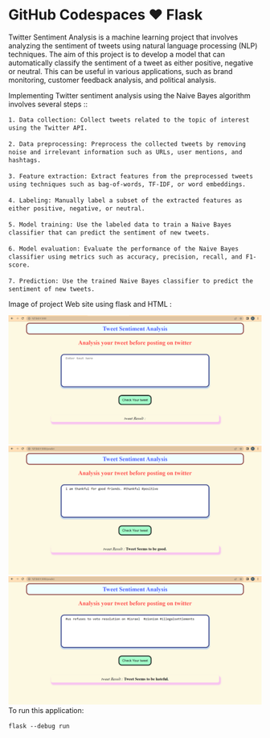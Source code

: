 # GitHub Codespaces ♥️ Flask

Twitter Sentiment Analysis is a machine learning project that involves analyzing the sentiment of tweets using natural language processing (NLP) techniques. The aim of this project is to develop a model that can automatically classify the sentiment of a tweet as either positive, negative or neutral. This can be useful in various applications, such as brand monitoring, customer feedback analysis, and political analysis.

Implementing Twitter sentiment analysis using the Naive Bayes algorithm involves several steps ::

```
1. Data collection: Collect tweets related to the topic of interest using the Twitter API.

2. Data preprocessing: Preprocess the collected tweets by removing noise and irrelevant information such as URLs, user mentions, and hashtags.

3. Feature extraction: Extract features from the preprocessed tweets using techniques such as bag-of-words, TF-IDF, or word embeddings.

4. Labeling: Manually label a subset of the extracted features as either positive, negative, or neutral.

5. Model training: Use the labeled data to train a Naive Bayes classifier that can predict the sentiment of new tweets.

6. Model evaluation: Evaluate the performance of the Naive Bayes classifier using metrics such as accuracy, precision, recall, and F1-score.

7. Prediction: Use the trained Naive Bayes classifier to predict the sentiment of new tweets.
```

Image of project Web site using flask and HTML :

![alt text](Page1.png)
![alt text](Page2.png)
![alt text](Page3.png)
To run this application:

```
flask --debug run
```
